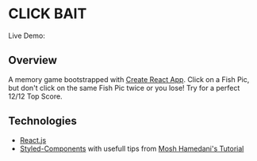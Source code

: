 # CLICK BAIT 

Live Demo: 


## Overview

A memory game bootstrapped with [Create React App](https://github.com/facebook/create-react-app). 
Click on a Fish Pic, but don't click on the same Fish Pic twice or you lose!
Try for a perfect 12/12 Top Score.


## Technologies

  * [React.js](https://reactjs.org/)
  * [Styled-Components](https://www.styled-components.com/) with usefull tips from [Mosh Hamedani's Tutorial](https://programmingwithmosh.com/javascript/styled-components-react-applications/)
